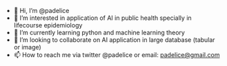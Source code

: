 - 👋 Hi, I’m @padelice
- 👀 I’m interested in application of AI in public health specially in lifecourse epidemiology 
- 🌱 I’m currently learning python and machine learning theory
- 💞️ I’m looking to collaborate on AI application in large database (tabular or image)
- 📫 How to reach me via twitter @padelice or email: padelice@gmail.com

<!---
padelice/padelice is a ✨ special ✨ repository because its `README.md` (this file) appears on your GitHub profile.
You can click the Preview link to take a look at your changes.
--->

